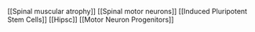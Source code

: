 [[Spinal muscular atrophy]]
[[Spinal motor neurons]]
[[Induced Pluripotent Stem Cells]]
[[Hipsc]]
[[Motor Neuron Progenitors]]
